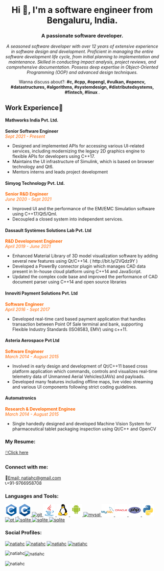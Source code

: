 <h1 align="center">Hi 👋, I'm a software engineer from Bengaluru, India.</h1>
<h3 align="center">A passionate software developer.</h3>

<p align="center"><em>A seasoned software developer with over 12 years of extensive experience in software design and development. Proficient in managing the entire software development life cycle, from initial planning to implementation and maintenance. Skilled in
conducting impact analysis, project reviews, and comprehensive documentation. Possess deep expertise in Object-Oriented Programming (OOP) and advanced design techniques.</em></p>

<p align="center">Wanna discuss about?: <b>#c, #cpp, #opengl, #vulkan, #opencv, #datastructures, #algorithms, #systemdesign, #distributedsystems, #fintech, #linux </b>.</p>

<h2 align="left">Work Experience💼</h2>
<h4 align="left">Mathworks India Pvt. Ltd.<!--<a href="https://in.mathworks.com/products/simulink.html?requestedDomain=" target="blank"><img src="" alt="natiahc" width="180" height="30" align="center" />--></a></h4>
<p align="left"><span><strong>Senior Software Engineer</strong></span>
<br/><span style="color: #ff6600;"><em>Sept 2021 - Present</em></span></p>
<ul>
<li>Designed and implemented APIs for accessing various UI-related services, including modernizing the legacy 2D graphics engine to flexible APIs for developers using C++17.</li>
<li>Maintains the UI infrastructure of Simulink, which is based on browser technology and Qt6.</li>
<li>Mentors interns and leads project development</li>
</ul>

<h4 align="left">Simyog Technology Pvt. Ltd.<!--<a href="" target="blank"><img src="" alt="natiahc" width="120" height="25" align="center" /></a>--></h4>
<p align="left"><span style="color: #ff6600;"><strong>Senior R&D Engineer</strong></span><br /><span style="color: #ff6600;"><em>June 2020 - Sept 2021</em></span></p>
<ul>
<li>Improved UI and the performance of the EMI/EMC Simulation software using C++17/Qt5/Qml.</li>
<li>Decoupled a closed system into independent services.</li>
</ul>
<h4 align="left">Dassault Systèmes Solutions Lab Pvt. Ltd<!--<a href="" target="blank"><img src="" alt="natiahc" width="120" height="25" align="center" /></a>--></h4>
<p><span style="color: #ff6600;"><strong>R&D Development Engineer</strong></span><br /><span style="color: #ff6600;"><em>April 2019 - June 2021</em></span></p>
<ul>
<li>Enhanced Material Library of 3D model visualization software by adding several new features using Qt/C++14. ( http://bit.ly/2VQdz9Y )</li>
<li>Developed a PowerBy connector plugin which manages CAD data present in In-house cloud platform using C++14 and JavaScript.</li>
<li>Updated the complex code base and improved the performance of CAD document parser using C++14 and open source libraries</li>
</ul>
<h4 align="left">Innoviti Payment Solutions Pvt. Ltd<!--<a href="https://www.innoviti.com/" target="blank"><img src="" alt="natiahc" width="120" height="35" align="center" /></a>--></h4>
<p><span style="color: #ff6600;"><strong>Software Engineer</strong></span><br /><span style="color: #ff6600;"><em>April 2016 - Sept 2017</em></span></p>
<ul>
<li>Developed real-time card based payment application that handles transaction between Point Of Sale terminal and bank, supporting Flexible Industry Standards (ISO8583, EMV) using c++11.</li>
</ul>
<h4 align="left">Asteria Aerospace Pvt Ltd<!--<a href="" target="blank"><img src="" alt="natiahc" width="120" height="35" align="center" /></a>--></h4>
<p><span style="color: #ff6600;"><strong>Software Engineer</strong></span><br /><span style="color: #ff6600;"><em>March 2014 - August 2015</em></span></p>
<ul>
<li>Involved in early design and development of Qt/C++11 based cross platform application which commands, controls and visualizes real-time telemetry data of Unmanned Aerial Vehicles(UAVs) and payloads.</li>
<li>Developed many features including offline maps, live video streaming and various UI components following strict coding guidelines.</li>
</ul>
<h4 align="left">Automatronics<!--<a href="" target="blank"><img src="" alt="natiahc" width="120" height="35" align="center" /></a>--></h4>
<p><span style="color: #ff6600;"><strong>Research & Development Enginee</strong></span><br /><span style="color: #ff6600;"><em>March 2014 - August 2015</em></span></p>
<ul>
<li>Single handedly designed and developed Machine Vision System for pharmaceutical tablet packaging inspection using Qt/C++ and OpenCV</li>
</ul>
</p>

<h3 align="left">My Resume:</h3><a href="https://github.com/natiahc/natiahc/blob/main/files/Resume.pdf">🖱️Click here</a>

<h3 align="left">Connect with me:</h3>
📧<a href = "mailto: natiahc@gmail.com">Email: natiahc@gmail.com</a></br>
📞+91-9766958708

<h3 align="left">Languages and Tools:</h3>
<p align="left">
  <a href="https://www.cprogramming.com/" target="_blank" rel="noreferrer"> <img src="https://raw.githubusercontent.com/devicons/devicon/master/icons/c/c-original.svg" alt="c" width="40" height="40" /> </a>
  <a href="https://isocpp.org/" target="_blank" rel="noreferrer"> <img src="https://raw.githubusercontent.com/devicons/devicon/master/icons/cplusplus/cplusplus-original.svg" alt="cplusplus" width="40" height="40" /> </a>
  <a href="https://git-scm.com/" target="_blank" rel="noreferrer"> <img src="https://www.vectorlogo.zone/logos/git-scm/git-scm-icon.svg" alt="git" width="40" height="40" /> </a>
  <a href="https://www.java.com" target="_blank" rel="noreferrer"> <img src="https://raw.githubusercontent.com/devicons/devicon/master/icons/java/java-original.svg" alt="java" width="40" height="40" /> </a>
  <a href="https://www.linux.org/" target="_blank" rel="noreferrer"> <img src="https://raw.githubusercontent.com/devicons/devicon/master/icons/linux/linux-original.svg" alt="linux" width="40" height="40" /> </a>
  <a href="https://developer.android.com" target="_blank" rel="noreferrer"> <img src="https://raw.githubusercontent.com/devicons/devicon/master/icons/android/android-original-wordmark.svg" alt="android" width="40" height="40" /> </a>
  <a href="https://www.docker.com/" target="_blank" rel="noreferrer"> <img src="https://user-images.githubusercontent.com/20440403/185795408-9e62b499-9091-4575-91ea-05bd7b68e6ba.png" alt="mysql" width="40" height="35" /> </a>
  <a href="https://www.mysql.com/" target="_blank" rel="noreferrer"> <img src="https://raw.githubusercontent.com/devicons/devicon/master/icons/mysql/mysql-original-wordmark.svg" alt="mysql" width="40" height="40" /> </a>
  <a href="https://www.oracle.com/" target="_blank" rel="noreferrer"> <img src="https://raw.githubusercontent.com/devicons/devicon/master/icons/oracle/oracle-original.svg" alt="oracle" width="40" height="40" /> </a>
  <a href="https://www.php.net" target="_blank" rel="noreferrer"> <img src="https://raw.githubusercontent.com/devicons/devicon/master/icons/php/php-original.svg" alt="php" width="40" height="40" /> </a>
  <a href="https://www.python.org" target="_blank" rel="noreferrer"> <img src="https://raw.githubusercontent.com/devicons/devicon/master/icons/python/python-original.svg" alt="python" width="40" height="40" /> </a>
  <a href="https://www.qt.io/" target="_blank" rel="noreferrer"> <img src="https://upload.wikimedia.org/wikipedia/commons/0/0b/Qt_logo_2016.svg" alt="qt" width="40" height="40" /> </a>
  <a href="https://www.sqlite.org/" target="_blank" rel="noreferrer"> <img src="https://www.vectorlogo.zone/logos/sqlite/sqlite-icon.svg" alt="sqlite" width="40" height="40" /> </a>
  <a href="https://www.openssl.org/" target="_blank" rel="noreferrer"> <img src="https://user-images.githubusercontent.com/20440403/185795548-488a2d6c-2854-4df6-857b-6f45b86e495b.png" alt="sqlite" width="100" height="40" /> </a>
  <a href="https://www.jenkins.io/" target="_blank" rel="noreferrer"> <img src="https://user-images.githubusercontent.com/20440403/185796065-4bd3323d-801d-448e-b604-9f67d1deb823.png" alt="sqlite" width="40" height="40" /> </a>
</p>

<h3 align="left">Social Profiles:</h3>
<p align="left">
  <a href="https://linkedin.com/in/natiahc" target="blank"><img src="https://raw.githubusercontent.com/rahuldkjain/github-profile-readme-generator/master/src/images/icons/Social/linked-in-alt.svg" alt="natiahc" width="40" height="30" align="center" /></a>
  <a href="https://stackoverflow.com/users/natiahc" target="blank"><img src="https://raw.githubusercontent.com/rahuldkjain/github-profile-readme-generator/master/src/images/icons/Social/stack-overflow.svg" alt="natiahc" width="40" height="30" align="center" /></a>
  <a href="https://www.hackerrank.com/natiahc" target="blank"><img src="https://user-images.githubusercontent.com/20440403/185796258-08211f40-bdfd-4f08-963b-6d6eb2f59285.png" alt="natiahc" width="40" height="40" align="center" /></a>
  <a href="https://www.leetcode.com/natiahc" target="blank"><img src="https://user-images.githubusercontent.com/20440403/185796296-a6dca4d5-686e-41ae-9b00-3df65c12aaa7.png" alt="natiahc" width="40" height="35" align="center" /></a>

<p><img src="https://github-readme-stats.vercel.app/api/top-langs?username=natiahc&amp;show_icons=true&amp;locale=en&amp;layout=compact" alt="natiahc" align="left" /></p>
<p><img src="https://github-readme-stats.vercel.app/api?username=natiahc&amp;show_icons=true&amp;locale=en" alt="natiahc" align="center" /></p>
<p><img src="https://github-readme-streak-stats.herokuapp.com/?user=natiahc&amp;" alt="natiahc" align="center" /></p>
